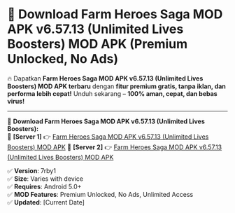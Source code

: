 # 🚀 Download Farm Heroes Saga MOD APK v6.57.13 (Unlimited Lives Boosters) MOD APK (Premium Unlocked, No Ads)  

🔥 Dapatkan **Farm Heroes Saga MOD APK v6.57.13 (Unlimited Lives Boosters) MOD APK terbaru** dengan **fitur premium gratis, tanpa iklan, dan performa lebih cepat!** Unduh sekarang – **100% aman, cepat, dan bebas virus!**  

---


🔽 **Download Farm Heroes Saga MOD APK v6.57.13 (Unlimited Lives Boosters):**  
🔹 **[Server 1]** 👉 [Farm Heroes Saga MOD APK v6.57.13 (Unlimited Lives Boosters) MOD APK](https://apkcomod.com?title=Farm_Heroes_Saga_MOD_APK_v6.57.13_(Unlimited_Lives_Boosters))  
🔹 **[Server 2]** 👉 [Farm Heroes Saga MOD APK v6.57.13 (Unlimited Lives Boosters) MOD APK](https://apkcomod.com?title=Farm_Heroes_Saga_MOD_APK_v6.57.13_(Unlimited_Lives_Boosters))  


✅ **Version**: 7rby1  
✅ **Size**: Varies with device  
✅ **Requires**: Android 5.0+  
✅ **MOD Features**: Premium Unlocked, No Ads, Unlimited Access  
✅ **Updated**: [Current Date]  